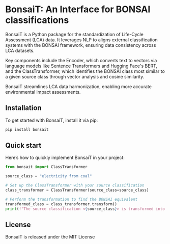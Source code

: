 # BonsaiT: An Interface for BONSAI classifications

BonsaiT is a Python package for the standardization of Life-Cycle Assessment (LCA) data. It leverages NLP to aligns external classification systems with the BONSAI framework, ensuring data consistency across LCA datasets.

Key components include the Encoder, which converts text to vectors via language models like Sentence Transformers and Hugging Face's BERT, and the ClassTransformer, which identifies the BONSAI class most similar to a given source class through vector analysis and cosine similarity.

BonsaiT streamlines LCA data harmonization, enabling more accurate environmental impact assessments.

## Installation

To get started with BonsaiT, install it via pip:
```Bash
pip install bonsait
```

## Quick start

Here’s how to quickly implement BonsaiT in your project:

```Python
from bonsait import ClassTransformer

source_class = "electricity from coal"

# Set up the ClassTransformer with your source classification
class_transformer = ClassTransformer(source_class=source_class)

# Perform the transformation to find the BONSAI equivalent
transformed_class = class_transformer.transform()
print(f"The source classification <{source_class}> is transformed into BONSAI classification: <{transformed_class}>")
```


## License

BonsaiT is released under the MIT License
